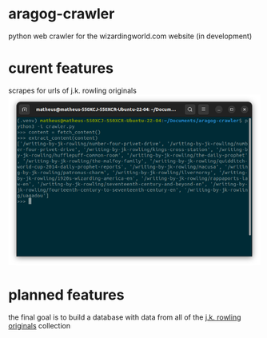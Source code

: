 # aragog-crawler
python web crawler for the wizardingworld.com website (in development)

# curent features
scrapes for urls of j.k. rowling originals
![early-development-result](./early-dev.png)

# planned features
the final goal is to build a database with data from all of the [j.k. rowling originals](https://www.wizardingworld.com/writing-by-jk-rowling) collection 

